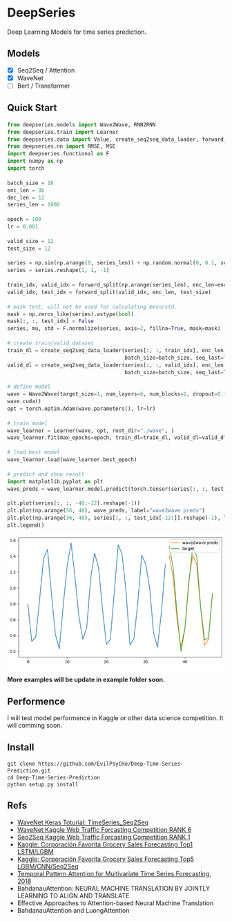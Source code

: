 # DeepSeries
Deep Learning Models for time series prediction.

## Models

- [x] Seq2Seq / Attention
- [x] WaveNet
- [ ] Bert / Transformer

## Quick Start

```python
from deepseries.models import Wave2Wave, RNN2RNN
from deepseries.train import Learner
from deepseries.data import Value, create_seq2seq_data_loader, forward_split
from deepseries.nn import RMSE, MSE
import deepseries.functional as F
import numpy as np
import torch

batch_size = 16
enc_len = 36
dec_len = 12
series_len = 1000

epoch = 100
lr = 0.001

valid_size = 12
test_size = 12

series = np.sin(np.arange(0, series_len)) + np.random.normal(0, 0.1, series_len) + np.log2(np.arange(1, series_len+1))
series = series.reshape(1, 1, -1)

train_idx, valid_idx = forward_split(np.arange(series_len), enc_len=enc_len, valid_size=valid_size+test_size)
valid_idx, test_idx = forward_split(valid_idx, enc_len, test_size)

# mask test, will not be used for calculating mean/std.
mask = np.zeros_like(series).astype(bool)
mask[:, :, test_idx] = False
series, mu, std = F.normalize(series, axis=2, fillna=True, mask=mask)

# create train/valid dataset
train_dl = create_seq2seq_data_loader(series[:, :, train_idx], enc_len, dec_len, sampling_rate=0.1,
                                      batch_size=batch_size, seq_last=True, device='cuda')
valid_dl = create_seq2seq_data_loader(series[:, :, valid_idx], enc_len, dec_len,
                                      batch_size=batch_size, seq_last=True, device='cuda')

# define model
wave = Wave2Wave(target_size=1, num_layers=6, num_blocks=1, dropout=0.1, loss_fn=RMSE())
wave.cuda()
opt = torch.optim.Adam(wave.parameters(), lr=lr)

# train model
wave_learner = Learner(wave, opt, root_dir="./wave", )
wave_learner.fit(max_epochs=epoch, train_dl=train_dl, valid_dl=valid_dl, early_stopping=True, patient=16)

# load best model
wave_learner.load(wave_learner.best_epoch)

# predict and show result
import matplotlib.pyplot as plt
wave_preds = wave_learner.model.predict(torch.tensor(series[:, :, test_idx[:-12]]).float().cuda(), 12).cpu().numpy().reshape(-1)

plt.plot(series[:, :, -48:-12].reshape(-1))
plt.plot(np.arange(36, 48), wave_preds, label="wave2wave preds")
plt.plot(np.arange(36, 48), series[:, :, test_idx[-12:]].reshape(-1), label="target")
plt.legend()
```

![](assets/wave_sin_log_curve_prediction.png)



**More examples will be update in example folder soon.**



## Performence



I will test model performence in Kaggle or other data science competition. It will comming soon.



## Install

```shell
git clone https://github.com/EvilPsyCHo/Deep-Time-Series-Prediction.git
cd Deep-Time-Series-Prediction
python setup.py install
```



## Refs

- [WaveNet Keras Toturial: TimeSeries_Seq2Seq](https://github.com/JEddy92/TimeSeries_Seq2Seq)
- [WaveNet Kaggle Web Traffic Forcasting Competition RANK 6](https://github.com/sjvasquez/web-traffic-forecasting)
- [Seq2Seq Kaggle Web Traffic Forcasting Competition RANK 1](https://www.kaggle.com/c/web-traffic-time-series-forecasting/discussion/43795#latest-631996)
- [Kaggle: Corporación Favorita Grocery Sales Forecasting Top1 LSTM/LGBM](https://www.kaggle.com/c/favorita-grocery-sales-forecasting/discussion/47582)
- [Kaggle: Corporación Favorita Grocery Sales Forecasting Top5 LGBM/CNN/Seq2Seq](https://www.kaggle.com/c/favorita-grocery-sales-forecasting/discussion/47556)
- [Temporal Pattern Attention for Multivariate Time Series Forecasting, 2018](https://arxiv.org/abs/1809.04206)
- BahdanauAttention: NEURAL MACHINE TRANSLATION BY JOINTLY LEARNING TO ALIGN AND TRANSLATE
- Effective Approaches to Attention-based Neural Machine Translation
- BahdanauAttention and LuongAttention